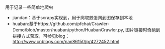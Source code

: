 用于记录一些简单地爬虫

* jiandan：基于scrapy实现到，用于爬取煎蛋网到图保存到本地
* huaban:基于https://github.com/pfchai/Crawler-Demo/blob/master/huaban/python/HuabanCrawler.py, 图片链接时奇葩到拼接方式获取，可参见blog：http://www.cnblogs.com/nan86150/p/4272452.html

